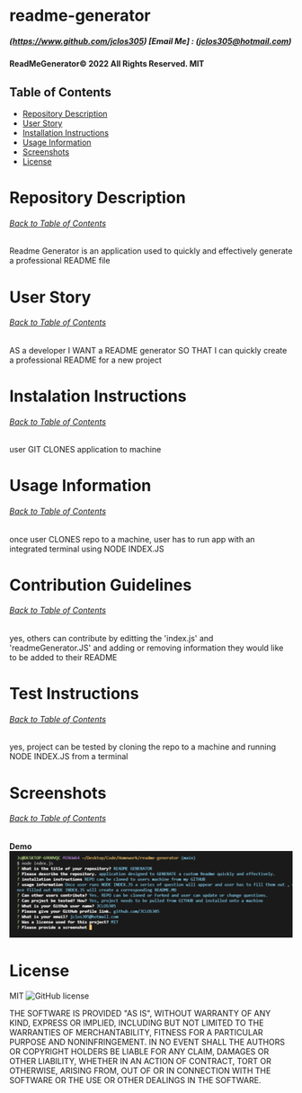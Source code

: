 # readme-generator
##### (https://www.github.com/jclos305) [Email Me] : (jclos305@hotmail.com) 
#### ReadMeGenerator© 2022 All Rights Reserved.  MIT
    
## Table of Contents
* [Repository Description](#Repository-Description)
* [User Story](#User-Story)
* [Installation Instructions](#Instalation-Instructions)
* [Usage Information](#Usage-Information)
* [Screenshots](#ScreenShots)
* [License](#License) 

    
# Repository Description
###### [Back to Table of Contents](#Table-of-Contents)
Readme Generator is an application used to quickly and effectively generate a professional README file 
    

    
# User Story
###### [Back to Table of Contents](#Table-of-Contents)
AS a developer
I WANT a README generator
SO THAT I can quickly create a professional README for a new project


# Instalation Instructions
###### [Back to Table of Contents](#Table-of-Contents)
user GIT CLONES application to machine

# Usage Information
###### [Back to Table of Contents](#Table-of-Contents)
once user CLONES repo to a machine, user has to run app with an integrated terminal using NODE INDEX.JS

  
# Contribution Guidelines
###### [Back to Table of Contents](#Table-of-Contents)
yes, others can contribute by editting the 'index.js' and 'readmeGenerator.JS' and adding or removing information they would like to be added to their README 
    
    
# Test Instructions
###### [Back to Table of Contents](#Table-of-Contents)
yes, project can be tested by cloning the repo to a machine and running NODE INDEX.JS from a terminal
    
    
# Screenshots 
###### [Back to Table of Contents](#Table-of-Contents)
#### Demo  ![screenshot](Assets\Images\NODE-Screenshot.png)
    
    

    
# License
MIT  ![GitHub license](https://img.shields.io/badge/license-MIT-blue.svg)
    
   
    
THE SOFTWARE IS PROVIDED "AS IS", WITHOUT WARRANTY OF ANY KIND, EXPRESS OR IMPLIED, INCLUDING BUT NOT LIMITED TO THE WARRANTIES OF MERCHANTABILITY, FITNESS FOR A PARTICULAR PURPOSE AND NONINFRINGEMENT. IN NO EVENT SHALL THE AUTHORS OR COPYRIGHT HOLDERS BE LIABLE FOR ANY CLAIM, DAMAGES OR OTHER LIABILITY, WHETHER IN AN ACTION OF CONTRACT, TORT OR OTHERWISE, ARISING FROM, OUT OF OR IN CONNECTION WITH THE SOFTWARE OR THE USE OR OTHER DEALINGS IN THE SOFTWARE.